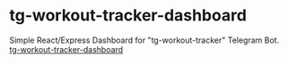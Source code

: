 # tg-workout-tracker-dashboard
Simple React/Express Dashboard for "tg-workout-tracker" Telegram Bot.
[tg-workout-tracker-dashboard](https://tg-workout-tracker-dashboard.herokuapp.com/)
